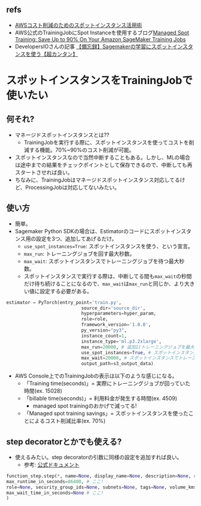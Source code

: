 ## refs

- [AWSコスト削減のためのスポットインスタンス活用術](https://www.stylez.co.jp/aws_columns/aws_cost_optimization_and_pdca_cycle/how_to_use_spot_instances_to_reduce_aws_costs/#:~:text=%E3%81%BE%E3%81%A8%E3%82%81-,%E3%82%B9%E3%83%9D%E3%83%83%E3%83%88%E3%82%A4%E3%83%B3%E3%82%B9%E3%82%BF%E3%83%B3%E3%82%B9%E3%81%A3%E3%81%A6%E4%BD%95%EF%BC%9F,%E3%82%AA%E3%83%97%E3%82%B7%E3%83%A7%E3%83%B3%E3%81%AE1%E3%81%A4%E3%81%A7%E3%81%99%E3%80%82)
- AWS公式のTrainingJobにSpot Instanceを使用するブログ[Managed Spot Training: Save Up to 90% On Your Amazon SageMaker Training Jobs](https://aws.amazon.com/jp/blogs/aws/managed-spot-training-save-up-to-90-on-your-amazon-sagemaker-training-jobs/)
- DevelopersIOさんの記事 [【備忘録】Sagemakerの学習にスポットインスタンスを使う【超カンタン】](https://dev.classmethod.jp/articles/how-to-training-with-spot-instance/)

# スポットインスタンスをTrainingJobで使いたい

## 何それ?

- マネージドスポットインスタンスとは??
  - TrainingJobを実行する際に、スポットインスタンスを使ってコストを削減する機能。70%~90%のコスト削減が可能。
- スポットインスタンスなので当然中断することもある。しかし、MLの場合は途中までの結果をチェックポイントとして保存できるので、中断しても再スタートさせれば良い。
- ちなみに、TrainingJobはマネージドスポットインスタンス対応してるけど、ProcessingJobは対応してないみたい。

## 使い方

- 簡単。
- Sagemaker Python SDKの場合は、Estimatorのコードにスポットインスタンス用の設定を3つ、追加してあげるだけ。
  - `use_spot_instances=True`: スポットインスタンスを使う、という宣言。
  - `max_run`: トレーニングジョブを回す最大秒数。
  - `max_wait`: スポットインスタンスでトレーニングジョブを待つ最大秒数。
  - スポットインスタンスで実行する際は、中断してる間も`max_wait`の秒間だけ待ち続けることになるので、`max_wait`は`max_run`と同じか、より大きい値に設定する必要がある。

```python
estimator = PyTorch(entry_point='train.py',
                            source_dir='source_dir',
                            hyperparameters=hyper_param,
                            role=role,
                            framework_version='1.0.0',
                            py_version="py3",
                            instance_count=1,
                            instance_type='ml.p3.2xlarge',
                            max_run=20000, # 追加1(トレーニングジョブを最大どれだけ回すか)
                            use_spot_instances=True, # スポットインスタンスを使う、という宣言
                            max_wait=20000, # スポットインスタンスでトレーニングジョブをどれだけ回すか
                            output_path=s3_output_data)
```

- AWS Console上でのTrainingJobの表示は以下のような感じになる。
  - 「Training time(seconds)」= 実際にトレーニングジョブが回っていた時間(ex. 15028)
  - 「billable time(seconds)」= 利用料金が発生する時間(ex. 4509)
    - managed spot trainingのおかげで減ってる!
  - 「Managed spot training savings」= スポットインスタンスを使ったことによるコスト削減比率(ex. 70%)

## step decoratorとかでも使える?

- 使えるみたい。step decoratorの引数に同様の設定を追加すれば良い。
  - 参考: [公式ドキュメント](https://sagemaker.readthedocs.io/en/stable/workflows/pipelines/sagemaker.workflow.pipelines.html#step-decorator)

```python
function_step.step(*, name=None, display_name=None, description=None, retry_policies=None, dependencies=None, pre_execution_commands=None, pre_execution_script=None, environment_variables=None, image_uri=None, instance_count=1, instance_type=None, job_conda_env=None, job_name_prefix=None, keep_alive_period_in_seconds=0, max_retry_attempts=1, 
max_runtime_in_seconds=86400, # ここ!
role=None, security_group_ids=None, subnets=None, tags=None, volume_kms_key=None, volume_size=30, encrypt_inter_container_traffic=None, spark_config=None, use_spot_instances=False, # これと!
max_wait_time_in_seconds=None # ここ!
)
```

